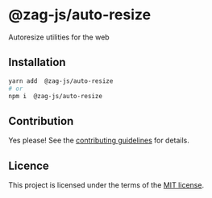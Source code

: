 # @zag-js/auto-resize

Autoresize utilities for the web

## Installation

```sh
yarn add  @zag-js/auto-resize
# or
npm i  @zag-js/auto-resize
```

## Contribution

Yes please! See the
[contributing guidelines](https://github.com/chakra-ui/zag/blob/main/CONTRIBUTING.md)
for details.

## Licence

This project is licensed under the terms of the
[MIT license](https://github.com/chakra-ui/zag/blob/main/LICENSE).
